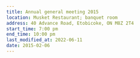```yaml
---
title: Annual general meeting 2015
location: Musket Restaurant; banquet room
address: 40 Advance Road, Etobicoke, ON M8Z 2T4
start_time: 7:00 pm
end_time: 10:00 pm
last_modified_at: 2022-06-11
date: 2015-02-06
---
```

